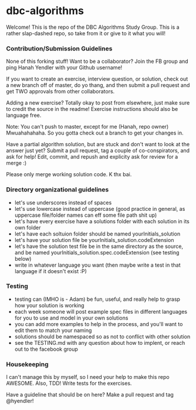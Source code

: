# dbc-algorithms
Welcome!  This is the repo of the DBC Algorithms Study Group.  This is a rather slap-dashed repo, so take from it or give to it what you will!


### Contribution/Submission Guidelines

None of this forking stuff!  Want to be a collaborator?  Join the FB group and ping Hanah Yendler with your Github username!

If you want to create an exercise, interview question, or solution, check out a new branch off of master, do yo thang, and then submit a pull request and get TWO approvals from other collaborators.  

Adding a new exercise?  Totally okay to post from elsewhere, just make sure to credit the source in the readme!  Exercise instructions should also be language free.

Note: You can't push to master, except for me (Hanah, repo owner) Mwuahahahaha.  So you gotta check out a branch to get your changes in.

Have a partial algorithm solution, but are stuck and don't want to look at the answer just yet?  Submit a pull request, tag a couple of co-conspirators, and ask for help! Edit, commit, and repush and explicity ask for review for a merge :)

Please only merge working solution code.  K thx bai.


### Directory organizational guidelines
- let's use underscores instead of spaces
- let's use lowercase instead of uppercase (good practice in general, as uppercase file/folder names can eff some file path shit up)
- let's have every exercise have a solutions folder with each solution in its own folder
- let's have each soltuion folder should be named yourInitials_solution
- let's have your solution file be yourInitials_solution.codeExtension
- let's have the solution test file be in the same directory as the source, and be named yourInitials_solution.spec.codeExtension (see testing below)
- write in whatever language you want (then maybe write a test in that language if it doesn't exist :P)

### Testing
- testing can (IMHO is - Adam) be fun, useful, and really help to grasp how your solution is working
- each week someone will post example spec files in different languages for you to use and model in your own solutions
- you can add more examples to help in the process, and you'll want to edit them to match your naming
- solutions should be namespaced so as not to conflict with other solution
- see the TESTING.md with any question about how to implent, or reach out to the facebook group

### Housekeeping
I can't manage this by myself, so I need your help to make this repo AWESOME. Also, TDD!  Write tests for the exercises.

Have a guideline that should be on here? Make a pull request and tag @hyendler!

